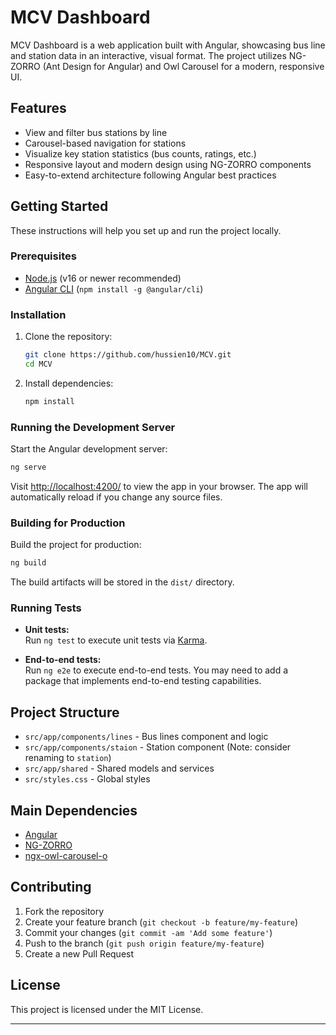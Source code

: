 # MCV Dashboard

MCV Dashboard is a web application built with Angular, showcasing bus line and station data in an interactive, visual format. The project utilizes NG-ZORRO (Ant Design for Angular) and Owl Carousel for a modern, responsive UI.

## Features

- View and filter bus stations by line
- Carousel-based navigation for stations
- Visualize key station statistics (bus counts, ratings, etc.)
- Responsive layout and modern design using NG-ZORRO components
- Easy-to-extend architecture following Angular best practices

## Getting Started

These instructions will help you set up and run the project locally.

### Prerequisites

- [Node.js](https://nodejs.org/) (v16 or newer recommended)
- [Angular CLI](https://angular.io/cli) (`npm install -g @angular/cli`)

### Installation

1. Clone the repository:
   ```bash
   git clone https://github.com/hussien10/MCV.git
   cd MCV
   ```

2. Install dependencies:
   ```bash
   npm install
   ```

### Running the Development Server

Start the Angular development server:
```bash
ng serve
```
Visit [http://localhost:4200/](http://localhost:4200/) to view the app in your browser. The app will automatically reload if you change any source files.

### Building for Production

Build the project for production:
```bash
ng build
```
The build artifacts will be stored in the `dist/` directory.

### Running Tests

- **Unit tests:**  
  Run `ng test` to execute unit tests via [Karma](https://karma-runner.github.io).

- **End-to-end tests:**  
  Run `ng e2e` to execute end-to-end tests. You may need to add a package that implements end-to-end testing capabilities.

## Project Structure

- `src/app/components/lines` - Bus lines component and logic
- `src/app/components/staion` - Station component (Note: consider renaming to `station`)
- `src/app/shared` - Shared models and services
- `src/styles.css` - Global styles

## Main Dependencies

- [Angular](https://angular.io/)
- [NG-ZORRO](https://ng.ant.design/docs/introduce/en)
- [ngx-owl-carousel-o](https://www.npmjs.com/package/ngx-owl-carousel-o)

## Contributing

1. Fork the repository
2. Create your feature branch (`git checkout -b feature/my-feature`)
3. Commit your changes (`git commit -am 'Add some feature'`)
4. Push to the branch (`git push origin feature/my-feature`)
5. Create a new Pull Request

## License

This project is licensed under the MIT License.

---

